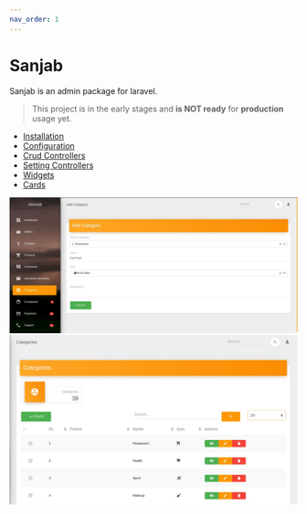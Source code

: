 ```yaml
---
nav_order: 1
---
```

# Sanjab
Sanjab is an admin package for laravel.

> This project is in the early stages and **is NOT ready** for **production** usage yet.

* [Installation](./install.md)
* [Configuration](./install.md#Configuration)
* [Crud Controllers](./crud.md)
* [Setting Controllers](./setting.md)
* [Widgets](./widgets.md)
* [Cards](./cards.md)


![Sanjab laravel package](./images/screenshots/screenshot.jpg)
![Crud list](./images/screenshots/crud_list.jpg)
